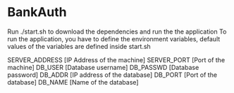 # BankAuth

Run ./start.sh to download the dependencies and run the the application
To run the application, you have to define the environment variables, default values of the variables are defined inside start.sh

SERVER_ADDRESS [IP Address of the machine]
SERVER_PORT [Port of the machine]
DB_USER [Database username]
DB_PASSWD [Database password]
DB_ADDR [IP address of the database]
DB_PORT [Port of the database]
DB_NAME [Name of the database]
